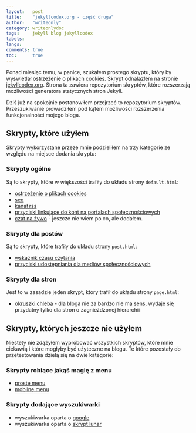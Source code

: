 ```yaml
---
layout:   post
title:    "jekyllcodex.org - część druga"
author:   "writeonly"
category: writeonlydoc
tags:     jekyll blog jekyllcodex
labels:
langs:
comments: true
toc:      true
---
```


Ponad miesiąc temu, w panice, szukałem prostego skryptu, który by wyświetlał ostrzeżenie o plikach cookies.
Skrypt odnalazłem na stronie [jekyllcodex.org](<https://jekyllcodex.org>).
Strona ta zawiera repozytorium skryptów, które rozszerzają możliwości generatora statycznych stron Jekyll.

Dziś już na spokojnie postanowiłem przejrzeć to repozytorium skryptów.
Przeszukiwanie prowadziłem pod kątem możliwości rozszerzenia funkcjonalności mojego bloga.

## Skrypty, które użyłem
Skrypty wykorzystane przeze mnie podzieliłem na trzy kategorie ze względu na miejsce dodania skryptu:

### Skrypty ogólne
Są to skrypty, które w większości trafiły do układu strony `default.html`:

- [ostrzeżenie o plikach cookies](<https://jekyllcodex.org/without-plugin/cookie-consent/>)
- [seo](<https://jekyllcodex.org/without-plugin/seo/>)
- [kanał rss](<https://jekyllcodex.org/without-plugin/rss-feed/>)
- [przyciski linkujące do kont na portalach społecznościowych](<https://jekyllcodex.org/without-plugin/follow-buttons/>)
- [czat na żywo](<https://jekyllcodex.org/without-plugin/live-chat/>) - jeszcze nie wiem po co, ale dodałem.

### Skrypty dla postów
Są to skrypty, które trafiły do układu strony `post.html`:

- [wskaźnik czasu czytania](<https://jekyllcodex.org/without-plugin/reading-time-indicator/>)
- [przyciski udostępniania dla mediów społecznościowych](<https://jekyllcodex.org/without-plugin/share-buttons/>)

### Skrypty dla stron
Jest to w zasadzie jeden skrypt, który trafił do układu strony `page.html`:

- [okruszki chleba](<https://jekyllcodex.org/without-plugin/breadcrumbs/>) - dla bloga nie za bardzo nie ma sens,
wydaje się przydatny tylko dla stron o zagnieżdżonej hierarchii


## Skrypty, których jeszcze nie użyłem
Niestety nie zdążyłem wypróbować wszystkich skryptów, które mnie ciekawią i które mogłyby być użyteczne na blogu.
Te które pozostały do przetestowania dzielą się na dwie kategorie:

### Skrypty robiące jakąś magię z menu
- [proste menu](<https://jekyllcodex.org/without-plugin/simple-menu/>)
- [mobilne menu](<https://jekyllcodex.org/without-plugin/mobile-menu/>)

### Skrypty dodające wyszukiwarki
- wyszukiwarka oparta o [google](<https://jekyllcodex.org/without-plugin/search-google/>)
- wyszukiwarka oparta o [skrypt lunar](<https://jekyllcodex.org/without-plugin/search-lunr/>)
